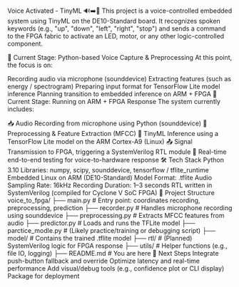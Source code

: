 Voice Activated - TinyML  🔊➡️🔌
This project is a voice-controlled embedded system using TinyML on the DE10-Standard board.
It recognizes spoken keywords (e.g., "up", "down", "left", "right", "stop") and sends a command to the FPGA fabric to activate an LED, motor, or any other logic-controlled component.


🔧 Current Stage: Python-based Voice Capture & Preprocessing
At this point, the focus is on:

Recording audio via microphone (sounddevice)
Extracting features (such as energy / spectrogram)
Preparing input format for TensorFlow Lite model inference
Planning transition to embedded inference on ARM + FPGA
🔧 Current Stage: Running on ARM + FPGA Response
The system currently includes:

📥 Audio Recording from microphone using Python (sounddevice)
🧠 Preprocessing & Feature Extraction (MFCC)
🤖 TinyML Inference using a TensorFlow Lite model on the ARM Cortex-A9 (Linux)
📤 Signal Transmission to FPGA, triggering a SystemVerilog RTL module
🧪 Real-time end-to-end testing for voice-to-hardware response
🛠 Tech Stack
Python 3.10
Libraries: numpy, scipy, sounddevice, tensorflow / tflite_runtime
Embedded Linux on ARM (DE10-Standard)
Model Format: .tflite
Audio Sampling Rate: 16kHz
Recording Duration: 1–3 seconds
RTL written in SystemVerilog (compiled for Cyclone V SoC FPGA)
📁 Project Structure
voice_to_fpga/
├── main.py               # Entry point: coordinates recording, preprocessing, prediction
├── recorder.py           # Handles microphone recording using sounddevice
├── preprocessing.py      # Extracts MFCC features from audio
├── predictor.py          # Loads and runs the TFLite model
├── parctice_modle.py     # (Likely practice/training or debugging script)
├── model/                # Contains the trained .tflite model
├── rtl/                  # (Planned) SystemVerilog logic for FPGA response
├── utils/                # Helper functions (e.g., file IO, logging)
├── README.md             # You are here
🚀 Next Steps
Integrate push-button fallback and override
Optimize latency and real-time performance
Add visual/debug tools (e.g., confidence plot or CLI display)
Package for deployment